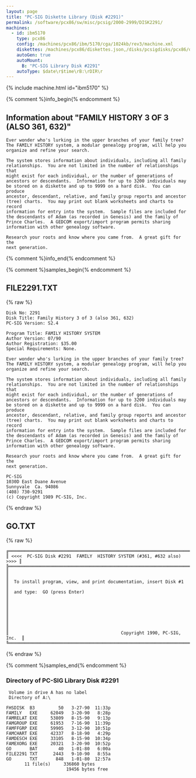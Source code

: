 ```yaml
---
layout: page
title: "PC-SIG Diskette Library (Disk #2291)"
permalink: /software/pcx86/sw/misc/pcsig/2000-2999/DISK2291/
machines:
  - id: ibm5170
    type: pcx86
    config: /machines/pcx86/ibm/5170/cga/1024kb/rev3/machine.xml
    diskettes: /machines/pcx86/diskettes.json,/disks/pcsigdisks/pcx86/diskettes.json
    autoGen: true
    autoMount:
      B: "PC-SIG Library Disk #2291"
    autoType: $date\r$time\rB:\rDIR\r
---
```


{% include machine.html id="ibm5170" %}

{% comment %}info_begin{% endcomment %}

## Information about "FAMILY HISTORY 3 OF 3 (ALSO 361, 632)"

    Ever wonder who's lurking in the upper branches of your family tree?
    The FAMILY HISTORY system, a modular genealogy program, will help you
    organize and refine your search.
    
    The system stores information about individuals, including all family
    relationships.  You are not limited in the number of relationships that
    might exist for each individual, or the number of generations of
    ancestors or descendants.  Information for up to 3200 individuals may
    be stored on a diskette and up to 9999 on a hard disk.  You can produce
    ancestor, descendant, relative, and family group reports and ancestor
    (tree) charts.  You may print out blank worksheets and charts to record
    information for entry into the system.  Sample files are included for
    the descendants of Adam (as recorded in Genesis) and the family of
    Prince Charles.  A GEDCOM export/import program permits sharing
    information with other genealogy software.
    
    Research your roots and know where you came from.  A great gift for the
    next generation.
{% comment %}info_end{% endcomment %}

{% comment %}samples_begin{% endcomment %}

## FILE2291.TXT

{% raw %}
```
Disk No: 2291                                                           
Disk Title: Family History 3 of 3 (also 361, 632)                       
PC-SIG Version: S2.4                                                    
                                                                        
Program Title: FAMILY HISTORY SYSTEM                                    
Author Version: 07/90                                                   
Author Registration: $35.00                                             
Special Requirements: None.                                             
                                                                        
Ever wonder who's lurking in the upper branches of your family tree?    
The FAMILY HISTORY system, a modular genealogy program, will help you   
organize and refine your search.                                        
                                                                        
The system stores information about individuals, including all family   
relationships.  You are not limited in the number of relationships that 
might exist for each individual, or the number of generations of        
ancestors or descendants.  Information for up to 3200 individuals may   
be stored on a diskette and up to 9999 on a hard disk.  You can produce 
ancestor, descendant, relative, and family group reports and ancestor   
(tree) charts.  You may print out blank worksheets and charts to record 
information for entry into the system.  Sample files are included for   
the descendants of Adam (as recorded in Genesis) and the family of      
Prince Charles.  A GEDCOM export/import program permits sharing         
information with other genealogy software.                              
                                                                        
Research your roots and know where you came from.  A great gift for the 
next generation.                                                        
                                                                        
PC-SIG                                                                  
1030D East Duane Avenue                                                 
Sunnyvale  Ca. 94086                                                    
(408) 730-9291                                                          
(c) Copyright 1989 PC-SIG, Inc.                                         
```
{% endraw %}

## GO.TXT

{% raw %}
```
╔═════════════════════════════════════════════════════════════════════════╗
║ <<<<  PC-SIG Disk #2291  FAMILY  HISTORY SYSTEM (#361, #632 also)  >>>> ║
╠═════════════════════════════════════════════════════════════════════════╣
║                                                                         ║
║  To install program, view, and print documentation, insert Disk #1      ║
║  and type:  GO (press Enter)                                            ║
║                                                                         ║
║                                                                         ║
║                                                                         ║
║                                           Copyright 1990, PC-SIG, Inc.  ║
╚═════════════════════════════════════════════════════════════════════════╝
```
{% endraw %}

{% comment %}samples_end{% endcomment %}

### Directory of PC-SIG Library Disk #2291

     Volume in drive A has no label
     Directory of A:\

    FHSDISK  B3         50   3-27-90  11:33p
    FAMILY   EXE     62049   3-20-90   8:28p
    FAMRELAT EXE     53809   8-15-90   9:13p
    FAMGROUP EXE     61953   7-16-90  11:39p
    FAMFFGRP EXE     59905   3-12-90  10:51p
    FAMCHART EXE     42337   8-18-90   4:29p
    FAMDESCH EXE     33105   8-15-90  10:34p
    FAMEXORG EXE     20321   3-20-90  10:52p
    GO       BAT        40   1-01-80   6:00a
    FILE2291 TXT      2443   9-10-90   8:55a
    GO       TXT       848   1-01-80  12:57a
           11 file(s)     336860 bytes
                           19456 bytes free
